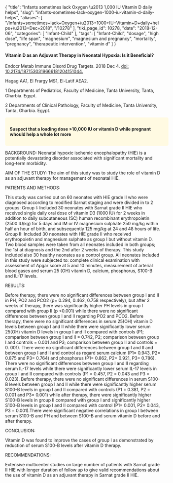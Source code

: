 {
    "title": "Infants sometimes lack Oxygen \u2013 1,000 IU Vitamin D daily helps",
    "slug": "infants-sometimes-lack-oxygen-1000-iu-vitamin-d-daily-helps",
    "aliases": [
        "/Infants+sometimes+lack+Oxygen+\u2013+1000+IU+Vitamin+D+daily+helps+\u2013+Dec+2018",
        "/10278"
    ],
    "tiki_page_id": 10278,
    "date": "2018-12-06",
    "categories": [
        "Infant-Child"
    ],
    "tags": [
        "Infant-Child",
        "dosage",
        "high dose",
        "life span",
        "magnesium",
        "magnesium and pregnancy",
        "mortality",
        "pregnancy",
        "therapeutic intervention",
        "vitamin d"
    ]
}


#### Vitamin D as an Adjuvant Therapy in Neonatal Hypoxia: Is it Beneficial?

Endocr Metab Immune Disord Drug Targets. 2018 Dec 4. [doi: 10.2174/1871530319666181204151044.](https://doi.org/10.2174/1871530319666181204151044.) 

Hagag AA1, El Frargy MS1, El-Latif AEA2.

1 Departments of Pediatrics, Faculty of Medicine, Tanta University, Tanta, Gharbia. Egypt.

2 Departments of Clinical Pathology, Faculty of Medicine, Tanta University, Tanta, Gharbia. Egypt.

<div class="border" style="background-color:#FFFAE2;padding:15px;margin:10px 0;border-radius:5px;width:500px">

 **Suspect that a loading dose >10,000 IU or vitamin D while pregnant whould help  a whole lot more** 

</div>

BACKGROUND: Neonatal hypoxic ischemic encephalopathy (HIE) is a potentially devastating disorder associated with significant mortality and long-term morbidity.

AIM OF THE STUDY: The aim of this study was to study the role of vitamin D as an adjuvant therapy for management of neonatal HIE.

PATIENTS AND METHODS:

This study was carried out on 60 neonates with HIE grade II who were diagnosed according to modified Sarnat staging and were divided in to 2 groups: Group I: Included 30 neonates with Sarnat grade II HIE who received single daily oral dose of vitamin D3 (1000 IU) for 2 weeks in addition to daily subcutaneous (SC) human recombinant erythropoietin (2500 IU/kg) for 5 days and IM or IV magnesium sulphate 250 mg/kg within half an hour of birth, and subsequently 125 mg/kg at 24 and 48 hours of life. Group II: Included 30 neonates with HIE grade II who received erythropoietin and magnesium sulphate as group I but without vitamin D. Two blood samples were taken from all neonates included in both groups; the 1st at diagnosis and the 2nd after 2 weeks of therapy. This study included also 30 healthy neonates as a control group. All neonates included in this study were subjected to: complete clinical examination with assessment of Apgar score at 5 and 10 minutes, measurement of arterial blood gases and serum 25 (OH) vitamin D, calcium, phosphorus, S100-B and IL-17 levels.

RESULTS:

Before therapy, there were no significant differences between group I and II in PH, PO2 and PCO2 (p= 0.294, 0.462, 0.758 respectively), but after 2 weeks of therapy, there was significantly higher PH levels in group I compared with group II (p <0.001) while there were no significant differences between group I and II regarding PO2 and PCO2. Before therapy, there were no significant differences in serum 25(OH) vitamin D levels between group I and II while there were significantly lower serum 25(OH) vitamin D levels in group I and II compared with controls (P1; comparison between group I and II = 0.742, P2; comparison between group I and controls = 0.001 and P3; comparison between group II and controls = 0. 001). There were no significant differences between group I and II and between group I and II and control as regard serum calcium (P1= 0.943, P2= 0.875 and P3= 0.764) and phosphorus (P1= 0.862, P2= 0.921, P3= 0.786). There were no significant differences between group I and II regarding serum IL-17 levels while there were significantly lower serum IL-17 levels in group I and II compared with controls (P1 = 0.457, P2 = 0.043 and P3 = 0.023). Before therapy, there were no significant differences in serum S100-B levels between group I and II while there were significantly higher serum S100-B levels in group I and II compared with controls (P1 = 0.381, P2 = 0.001 and P3= 0.001) while after therapy, there were significantly higher S100-B levels in group II compared with group I and significantly higher S100-B levels in group I and II compared with control (P1= 0.001, P2= 0.043, P3 = 0.001).There were significant negative correlations in group I between serum S100-B and PH and between S100-B and serum vitamin D before and after therapy.

CONCLUSION:

Vitamin D was found to improve the cases of group I as demonstrated by reduction of serum S100-B levels after vitamin D therapy.

RECOMMENDATIONS:

Extensive multicenter studies on large number of patients with Sarnat grade II HIE with longer duration of follow up to give valid recommendations about the use of vitamin D as an adjuvant therapy in Sarnat grade II HIE.